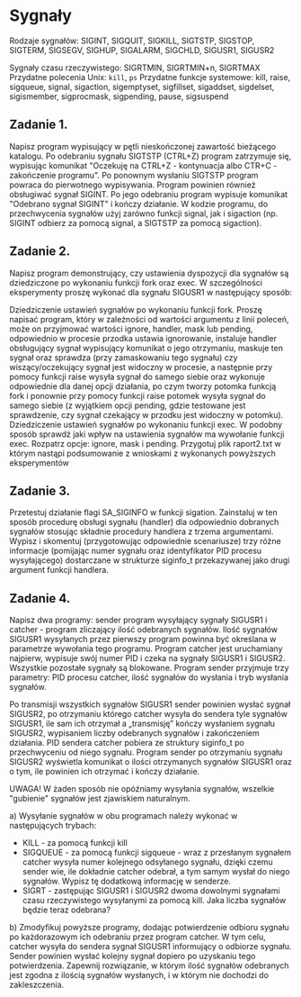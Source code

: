 # Sygnały
Rodzaje sygnałów: SIGINT, SIGQUIT, SIGKILL, SIGTSTP, SIGSTOP, SIGTERM, SIGSEGV, SIGHUP, SIGALARM, SIGCHLD, SIGUSR1, SIGUSR2

Sygnały czasu rzeczywistego: SIGRTMIN, SIGRTMIN+n, SIGRTMAX
Przydatne polecenia Unix: `kill`, `ps`
Przydatne funkcje systemowe: kill, raise, sigqueue, signal, sigaction, sigemptyset, sigfillset, sigaddset, sigdelset, sigismember, sigprocmask, sigpending, pause, sigsuspend

## Zadanie 1.
Napisz program wypisujący w pętli nieskończonej zawartość bieżącego katalogu. Po odebraniu sygnału SIGTSTP (CTRL+Z) program zatrzymuje się, wypisując komunikat "Oczekuję na CTRL+Z - kontynuacja albo CTR+C - zakończenie programu". Po ponownym wysłaniu SIGTSTP program powraca do pierwotnego wypisywania.
Program powinien również obsługiwać sygnał SIGINT. Po jego odebraniu program wypisuje komunikat "Odebrano sygnał SIGINT" i kończy działanie. W kodzie programu, do przechwycenia sygnałów użyj zarówno funkcji signal, jak i sigaction (np. SIGINT odbierz za pomocą signal, a SIGTSTP za pomocą sigaction).

## Zadanie 2.
Napisz program demonstrujący, czy ustawienia dyspozycji dla sygnałów są dziedziczone po wykonaniu funkcji fork oraz exec.
W szczególności eksperymenty proszę wykonać dla sygnału SIGUSR1 w następujący sposób:

Dziedziczenie ustawień sygnałów po wykonaniu funkcji fork. Proszę napisać program, który w zależności od wartości argumentu z linii poleceń, może on przyjmować wartości ignore, handler, mask lub pending, odpowiednio w procesie przodka ustawia ignorowanie, instaluje handler obsługujący sygnał wypisujący komunikat o jego otrzymaniu, maskuje ten sygnał oraz sprawdza (przy zamaskowaniu tego sygnału) czy wiszący/oczekujący sygnał jest widoczny w procesie, a następnie przy pomocy funkcji raise wysyła sygnał do samego siebie oraz wykonuje odpowiednie dla danej opcji działania, po czym tworzy potomka funkcją fork i ponownie przy pomocy funkcji raise potomek wysyła sygnał do samego siebie (z wyjątkiem opcji pending, gdzie testowane jest sprawdzenie, czy sygnał czekający w przodku jest widoczny w potomku).
Dziedziczenie ustawień sygnałów po wykonaniu funkcji exec. W podobny sposób sprawdź jaki wpływ na ustawienia sygnałów ma wywołanie funkcji exec.  Rozpatrz opcje:  ignore, mask i pending.
Przygotuj plik raport2.txt w którym nastąpi podsumowanie z wnioskami z wykonanych powyższych eksperymentów

## Zadanie 3.
Przetestuj działanie flagi SA_SIGINFO w funkcji sigation. Zainstaluj w ten sposób procedurę obsługi sygnału (handler) dla odpowiednio dobranych sygnałów stosując składnie procedury handlera z trzema argumentami. Wypisz i skomentuj (przygotowując odpowiednie scenariusze) trzy różne informacje (pomijając numer sygnału oraz identyfikator PID procesu wysyłającego) dostarczane w strukturze siginfo_t przekazywanej jako drugi argument funkcji handlera.

## Zadanie 4.
Napisz dwa programy: sender program wysyłający sygnały SIGUSR1 i  catcher - program zliczający ilość odebranych sygnałów. Ilość sygnałów SIGUSR1 wysyłanych przez pierwszy program powinna być określana w parametrze wywołania tego programu. Program catcher jest uruchamiany najpierw, wypisuje swój numer PID i czeka na sygnały SIGUSR1 i SIGUSR2. Wszystkie pozostałe sygnały są blokowane. Program sender przyjmuje trzy parametry: PID procesu catcher, ilość sygnałów do wysłania i tryb wysłania sygnałów.

Po transmisji wszystkich sygnałów SIGUSR1 sender powinien wysłać sygnał SIGUSR2, po otrzymaniu którego catcher wysyła do sendera tyle sygnałów SIGUSR1, ile sam ich otrzymał a „transmisję” kończy wysłaniem sygnału SIGUSR2, wypisaniem liczby odebranych sygnałów i zakończeniem działania. PID sendera catcher pobiera ze struktury  siginfo_t po przechwyceniu od niego sygnału. Program sender po otrzymaniu sygnału SIGUSR2 wyświetla komunikat o ilości otrzymanych sygnałów SIGUSR1 oraz o tym, ile powinien ich otrzymać i kończy działanie.

UWAGA! W żaden sposób nie opóźniamy wysyłania sygnałów, wszelkie "gubienie" sygnałów jest zjawiskiem naturalnym.

a) Wysyłanie sygnałów w obu programach należy wykonać w następujących trybach:

* KILL - za pomocą funkcji kill
* SIGQUEUE - za pomocą funkcji sigqueue - wraz z przesłanym sygnałem catcher wysyła numer kolejnego odsyłanego sygnału, dzięki czemu sender wie, ile dokładnie catcher odebrał, a tym samym wysłał do niego sygnałów. Wypisz tę dodatkową informację w senderze.
* SIGRT - zastępując SIGUSR1 i SIGUSR2 dwoma dowolnymi sygnałami czasu rzeczywistego wysyłanymi za pomocą kill. Jaka liczba sygnałów będzie teraz odebrana?

b) Zmodyfikuj powyższe programy, dodając potwierdzenie odbioru sygnału po każdorazowym ich odebraniu przez program catcher. W tym celu, catcher wysyła do sendera sygnał SIGUSR1 informujący o odbiorze sygnału. Sender powinien wysłać kolejny sygnał dopiero po uzyskaniu tego potwierdzenia. Zapewnij rozwiązanie, w którym ilość sygnałów odebranych jest zgodna z ilością sygnałów wysłanych, i w którym nie dochodzi do zakleszczenia.